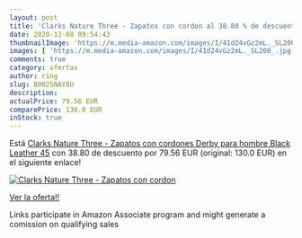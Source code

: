 ```yaml
---
layout: post
title: 'Clarks Nature Three - Zapatos con cordon al 38.80 % de descuento'
date: 2020-12-08 09:54:43
thumbnailImage: 'https://m.media-amazon.com/images/I/41d24vGz2mL._SL200_.jpg'
images: [ 'https://m.media-amazon.com/images/I/41d24vGz2mL._SL200_.jpg' ]
comments: true
category: ofertas
author: ring
slug: B002SNAY8U
description:
actualPrice: 79.56 EUR
comparePrice: 130.0 EUR
inStock: true
---
```


Está [Clarks Nature Three - Zapatos con cordones Derby para hombre  Black Leather  45](https://www.amazon.es/dp/B002SNAY8U/?tag=tolees-21) con 38.80 de descuento por 79.56 EUR (original: 130.0 EUR) en el siguiente enlace!

[![Clarks Nature Three - Zapatos con cordon](https://m.media-amazon.com/images/I/41d24vGz2mL._SL200_.jpg)](https://www.amazon.es/dp/B002SNAY8U/?tag=tolees-21)

[Ver la oferta!!](https://www.amazon.es/dp/B002SNAY8U/?tag=tolees-21)

Links participate in Amazon Associate program and might generate a comission on qualifying sales


